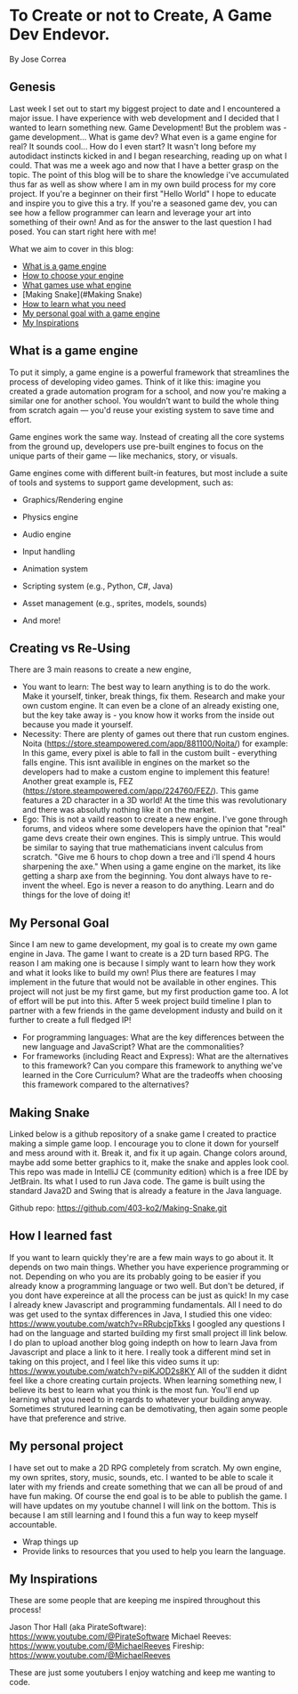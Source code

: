 # To Create or not to Create, A Game Dev Endevor. 

By Jose Correa


## Genesis
Last week I set out to start my biggest project to date and I encountered a major issue. I have experience with web development and I decided that I wanted to learn something new. Game Development! But the problem was - game development... What is game dev? What even is a game engine for real? It sounds cool... How do I even start? It wasn't long before my autodidact instincts kicked in and I began researching, reading up on what I could. That was me a week ago and now that I have a better grasp on the topic. The point of this blog will be to share the knowledge i've accumulated thus far as well as show where I am in my own build process for my core project. If you're a beginner on their first "Hello World" I hope to educate and inspire you to give this a try. If you're a seasoned game dev, you can see how a fellow programmer can learn and leverage your art into something of their own! And as for the answer to the last question I had posed. You can start right here with me!  

What we aim to cover in this blog:
* [What is a game engine](#What-is-a-game-engine)
* [How to choose your engine](#Creating-vs-Re-Using)
* [What games use what engine](#Your-favorite-game-is-no-stranger)
* [Making Snake](#Making Snake)
* [How to learn what you need](#How-you-can-learn-fast)
* [My personal goal with a game engine](#My-personal-project)
* [My Inspirations](My-Inspirations)


## What is a game engine
To put it simply, a game engine is a powerful framework that streamlines the process of developing video games. Think of it like this: imagine you created a grade automation program for a school, and now you're making a similar one for another school. You wouldn’t want to build the whole thing from scratch again — you'd reuse your existing system to save time and effort.

Game engines work the same way. Instead of creating all the core systems from the ground up, developers use pre-built engines to focus on the unique parts of their game — like mechanics, story, or visuals.

Game engines come with different built-in features, but most include a suite of tools and systems to support game development, such as:

* Graphics/Rendering engine

* Physics engine

* Audio engine

* Input handling

* Animation system

* Scripting system (e.g., Python, C#, Java)

* Asset management (e.g., sprites, models, sounds)

* And more!

## Creating vs Re-Using
There are 3 main reasons to create a new engine,
* You want to learn: The best way to learn anything is to do the work. Make it yourself, tinker, break things, fix them. Research and make your own custom engine. It can even be a clone of an already existing one, but the key take away is - you know how it works from the inside out because you made it yourself.
* Necessity: There are plenty of games out there that run custom engines. Noita (https://store.steampowered.com/app/881100/Noita/) for example: In this game, every pixel is able to fall in the custom built - everything falls engine. This isnt availible in engines on the market so the developers had to make a custom engine to implement this feature! Another great example is, FEZ (https://store.steampowered.com/app/224760/FEZ/). This game features a 2D character in a 3D world! At the time this was revolutionary and there was absolutly nothing like it on the market.
* Ego: This is not a vaild reason to create a new engine. I've gone through forums, and videos where some developers have the opinion that "real" game devs create their own engines. This is simply untrue. This would be similar to saying that true mathematicians invent calculus from scratch. "Give me 6 hours to chop down a tree and i'll spend 4 hours sharpening the axe." When using a game engine on the market, its like getting a sharp axe from the beginning. You dont always have to re-invent the wheel. Ego is never a reason to do anything. Learn and do things for the love of doing it!

## My Personal Goal

Since I am new to game development, my goal is to create my own game engine in Java. The game I want to create is a 2D turn based RPG. The reason I am making one is because I simply want to learn how they work and what it looks like to build my own! Plus there are features I may implement in the future that would not be available in other engines. This project will not just be my first game, but my first production game too. A lot of effort will be put into this. After 5 week project build timeline I plan to partner with a few friends in the game development industy and build on it further to create a full fledged IP!
* For programming languages: What are the key differences between the new language and JavaScript? What are the commonalities?
* For frameworks (including React and Express): What are the alternatives to this framework? Can you compare this framework to anything we've learned in the Core Curriculum? What are the tradeoffs when choosing this framework compared to the alternatives?

## Making Snake
Linked below is a github repository of a snake game I created to practice making a simple game loop. I encourage you to clone it down for yourself and mess around with it. Break it, and fix it up again. Change colors around, maybe add some better graphics to it, make the snake and apples look cool. This repo was made in IntelliJ CE (community edition) which is a free IDE by JetBrain. Its what I used to run Java code. The game is built using the standard Java2D and Swing that is already a feature in the Java language. 

Github repo: https://github.com/403-ko2/Making-Snake.git

## How I learned fast
If you want to learn quickly they're are a few main ways to go about it. It depends on two main things. Whether you have experience programming or not. Depending on who you are its probably going to be easier if you already know a programming language or two well. But don't be detured, if you dont have expereince at all the process can be just as quick!
In my case I already knew Javascript and programming fundamentals. All I need to do was get used to the syntax differences in Java, I studied this one video: https://www.youtube.com/watch?v=RRubcjpTkks 
I googled any questions I had on the language and started building my first small project ill link below. I do plan to upload another blog going indepth on how to learn Java from Javascript and place a link to it here. I really took a different mind set in taking on this project, and I feel like this video sums it up:
https://www.youtube.com/watch?v=piKJOD2s8KY
All of the sudden it didnt feel like a chore creating curtain projects. When learning something new, I believe its best to learn what you think is the most fun. You'll end up learning what you need to in regards to whatever your building anyway. Sometimes strutured learning can be demotivating, then again some people have that preference and strive.   


## My personal project
I have set out to make a 2D RPG completely from scratch. My own engine, my own sprites, story, music, sounds, etc. I wanted to be able to scale it later with my friends and create something that we can all be proud of and have fun making. Of course the end goal is to be able to publish the game. I will have updates on my youtube channel I will link on the bottom. This is because I am still learning and I found this a fun way to keep myself accountable. 
* Wrap things up
* Provide links to resources that you used to help you learn the language.

## My Inspirations
These are some people that are keeping me inspired throughout this process! 

Jason Thor Hall (aka PirateSoftware): https://www.youtube.com/@PirateSoftware
Michael Reeves: https://www.youtube.com/@MichaelReeves
Fireship: https://www.youtube.com/@MichaelReeves

These are just some youtubers I enjoy watching and keep me wanting to code. 

  
